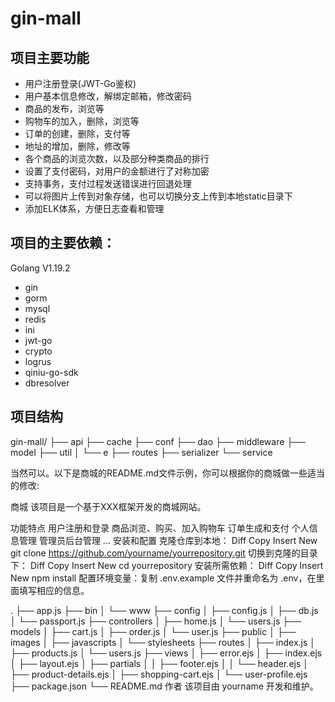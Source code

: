 # gin-mall

## 项目主要功能

- 用户注册登录(JWT-Go鉴权)
- 用户基本信息修改，解绑定邮箱，修改密码
- 商品的发布，浏览等
- 购物车的加入，删除，浏览等
- 订单的创建，删除，支付等
- 地址的增加，删除，修改等
- 各个商品的浏览次数，以及部分种类商品的排行
- 设置了支付密码，对用户的金额进行了对称加密
- 支持事务，支付过程发送错误进行回退处理
- 可以将图片上传到对象存储，也可以切换分支上传到本地static目录下
- 添加ELK体系，方便日志查看和管理

## 项目的主要依赖：
Golang V1.19.2

- gin
- gorm
- mysql
- redis
- ini
- jwt-go
- crypto
- logrus
- qiniu-go-sdk
- dbresolver

## 项目结构

gin-mall/
├── api
├── cache
├── conf
├── dao
├── middleware
├── model
├── util
│  └── e
├── routes
├── serializer
└── service

当然可以。以下是商城的README.md文件示例，你可以根据你的商城做一些适当的修改:

商城
该项目是一个基于XXX框架开发的商城网站。

功能特点
用户注册和登录
商品浏览、购买、加入购物车
订单生成和支付
个人信息管理
管理员后台管理
...
安装和配置
克隆仓库到本地：
Diff
Copy
Insert
New
git clone https://github.com/yourname/yourrepository.git
切换到克隆的目录下：
Diff
Copy
Insert
New
cd yourrepository
安装所需依赖：
Diff
Copy
Insert
New
npm install
配置环境变量：复制 .env.example 文件并重命名为 .env，在里面填写相应的信息。

.
├── app.js
├── bin
│   └── www
├── config
│   ├── config.js
│   ├── db.js
│   └── passport.js
├── controllers
│   ├── home.js
│   └── users.js
├── models
│   ├── cart.js
│   ├── order.js
│   └── user.js
├── public
│   ├── images
│   ├── javascripts
│   └── stylesheets
├── routes
│   ├── index.js
│   ├── products.js
│   └── users.js
├── views
│   ├── error.ejs
│   ├── index.ejs
│   ├── layout.ejs
│   ├── partials
│   │   ├── footer.ejs
│   │   └── header.ejs
│   ├── product-details.ejs
│   ├── shopping-cart.ejs
│   └── user-profile.ejs
├── package.json
└── README.md
作者
该项目由 yourname 开发和维护。
